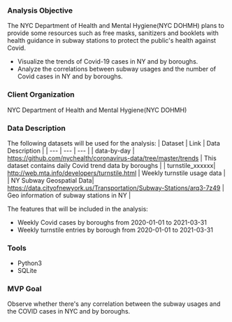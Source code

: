 ### Analysis Objective
The NYC Department of Health and Mental Hygiene(NYC DOHMH) plans to provide some resources such as free masks, sanitizers and booklets with health guidance in subway stations to protect the public's health against Covid. 
* Visualize the trends of Covid-19 cases in NY and by boroughs.
* Analyze the correlations between subway usages and the number of Covid cases in NY and by boroughs.

### Client Organization
 NYC Department of Health and Mental Hygiene(NYC DOHMH)

### Data Description
The following datasets will be used for the analysis:
| Dataset | Link | Data Description |
| --- | --- | --- |
| data-by-day | https://github.com/nychealth/coronavirus-data/tree/master/trends | This dataset contains daily Covid trend data by boroughs |
| turnstile_xxxxxx|  http://web.mta.info/developers/turnstile.html | Weekly turnstile usage data |
| NY Subway Geospatial Data| https://data.cityofnewyork.us/Transportation/Subway-Stations/arq3-7z49 | Geo information of subway stations in NY |

The features that will be included in the analysis:
 * Weekly Covid cases by boroughs from 2020-01-01 to 2021-03-31
 * Weekly turnstile entries by borough from 2020-01-01 to 2021-03-31

### Tools
* Python3
* SQLite

### MVP Goal
Observe whether there's any correlation between the subway usages and the COVID cases in NYC and by boroughs.


